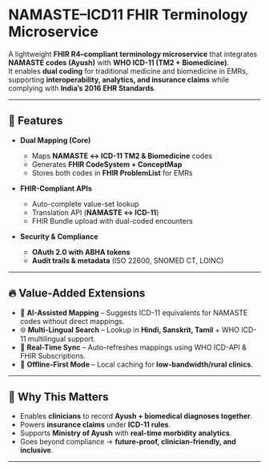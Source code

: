 # NAMASTE–ICD11 FHIR Terminology Microservice  

A lightweight **FHIR R4–compliant terminology microservice** that integrates **NAMASTE codes (Ayush)** with **WHO ICD-11 (TM2 + Biomedicine)**.  
It enables **dual coding** for traditional medicine and biomedicine in EMRs, supporting **interoperability, analytics, and insurance claims** while complying with **India’s 2016 EHR Standards**.  

---

## 🚀 Features  

- **Dual Mapping (Core)**  
  - Maps **NAMASTE ↔ ICD-11 TM2 & Biomedicine** codes  
  - Generates **FHIR CodeSystem + ConceptMap**  
  - Stores both codes in **FHIR ProblemList** for EMRs  

- **FHIR-Compliant APIs**  
  - Auto-complete value-set lookup  
  - Translation API (**NAMASTE ↔ ICD-11**)  
  - FHIR Bundle upload with dual-coded encounters  

- **Security & Compliance**  
  - **OAuth 2.0 with ABHA tokens**  
  - **Audit trails & metadata** (ISO 22600, SNOMED CT, LOINC)  

---

## 🔥 Value-Added Extensions  

- 🤖 **AI-Assisted Mapping** – Suggests ICD-11 equivalents for NAMASTE codes without direct mappings.  
- 🌐 **Multi-Lingual Search** – Lookup in **Hindi, Sanskrit, Tamil** + WHO ICD-11 multilingual support.  
- 🔄 **Real-Time Sync** – Auto-refreshes mappings using WHO ICD-API & FHIR Subscriptions.  
- 📶 **Offline-First Mode** – Local caching for **low-bandwidth/rural clinics**.  

---

## 🏥 Why This Matters  

- Enables **clinicians** to record **Ayush + biomedical diagnoses together**.  
- Powers **insurance claims** under **ICD-11 rules**.  
- Supports **Ministry of Ayush** with **real-time morbidity analytics**.  
- Goes beyond compliance → **future-proof, clinician-friendly, and inclusive**.  

---

